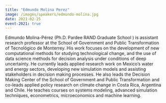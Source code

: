 ```yaml
---
title: "Edmundo Molina Perez"
image: /images/speakers/edmundo-molina.jpg
date: 2021-02-25
event-2021: true
---
```


Edmundo Molina-Pérez (Ph.D. Pardee RAND Graduate School ) is assistant research professor at the School of Government and Public Transformation of Tecnológico de Monterrey. His work focuses on the development of new computational methods for studying technological change, and the use of data science methods for decision analysis under conditions of deep uncertainty. He currently leads applied research work on Mexico’s water and energy sectors, developing new simulation models and assisting stakeholders in decision making processes. He also leads the Decision Making Center of the School of Government and Public Transformation and co-leads applied policy research on climate change in Costa Rica, Argentina and Chile. He teaches courses on systems modeling, advanced simulation techniques, econometrics, microeconomics and machine learning.